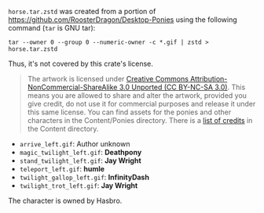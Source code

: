 
`horse.tar.zstd` was created from a portion of <https://github.com/RoosterDragon/Desktop-Ponies> using the following command (`tar` is GNU tar):

    tar --owner 0 --group 0 --numeric-owner -c *.gif | zstd > horse.tar.zstd

Thus, it's not covered by this crate's license.

> The artwork is licensed under [Creative Commons Attribution-NonCommercial-ShareAlike 3.0 Unported (CC BY-NC-SA 3.0)](http://creativecommons.org/licenses/by-nc-sa/3.0/). This means you are allowed to share and alter the artwork, provided you give credit, do not use it for commercial purposes and release it under this same license. You can find assets for the ponies and other characters in the Content/Ponies directory. There is a [list of credits](https://github.com/RoosterDragon/Desktop-Ponies/blob/master/Content/credits.txt) in the Content directory.

- `arrive_left.gif`: Author unknown
- `magic_twilight_left.gif`: **Deathpony**
- `stand_twilight_left.gif`: **Jay Wright**
- `teleport_left.gif`: **humle**
- `twilight_gallop_left.gif`: **InfinityDash**
- `twilight_trot_left.gif`: **Jay Wright**

The character is owned by Hasbro.
